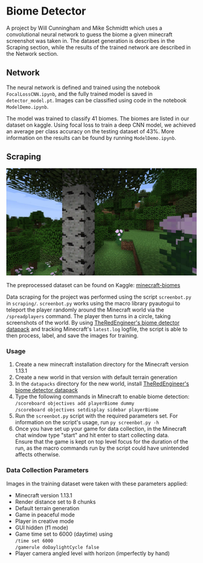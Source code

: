 # Biome Detector  
A project by Will Cunningham and Mike Schmidtt which uses a convolutional neural network to guess the biome a given minecraft screenshot was taken in. The dataset generation is describes in the Scraping section, while the results of the trained network are described in the Network section.

## Network  
The neural network is defined and trained using the notebook ```FocalLossCNN.ipynb```, and the fully trained model is saved in ```detector_model.pt```. Images can be classified using code in the notebook ```ModelDemo.ipynb```.

The model was trained to classify 41 biomes. The biomes are listed in our dataset on kaggle. Using focal loss to train a deep CNN model, we achieved an average per class accuracy on the testing dataset of 43%. More information on the results can be found by running ```ModelDemo.ipynb```.

## Scraping  
![An example data point generated by screenbot.py. It is a screenshot of the 'wooded hills' biome](scraping/example_data/biome_18/biome_18_54.jpg)

The preprocessed dataset can be found on Kaggle: [minecraft-biomes](https://www.kaggle.com/datasets/willowc/minecraft-biomes)

Data scraping for the project was performed using the script ```screenbot.py``` in ```scraping/```. ```screenbot.py``` works using the macro library pyautogui to teleport the player randomly around the Minecraft world via the ```/spreadplayers``` command. The player then turns in a circle, taking screenshots of the world. By using [TheRedEngineer's biome detector datapack](http://www.theredengineer.com/biome-detector.html) and tracking Minecraft's ```latest.log``` logfile, the script is able to then process, label, and save the images for training.

### Usage  
1. Create a new minecraft installation directory for the Minecraft version 1.13.1
2. Create a new world in that version with default terrain generation
3. In the ```datapacks``` directory for the new world, install [TheRedEngineer's biome detector datapack](http://www.theredengineer.com/biome-detector.html)
4. Type the following commands in Minecraft to enable biome detection:  
    ```/scoreboard objectives add playerBiome dummy```  
    ```/scoreboard objectives setdisplay sidebar playerBiome```
5. Run the ```screenbot.py``` script with the required parameters set. For information on the script's usage, run ```py screenbot.py -h```  
6. Once you have set up your game for data collection, in the Minecraft chat window type "start" and hit enter to start collecting data.  
    Ensure that the game is kept on top level focus for the duration of the run, as the macro commands run by the script could have unintended affects otherwise.

### Data Collection Parameters  
Images in the training dataset were taken with these parameters applied:
 - Minecraft version 1.13.1
 - Render distance set to 8 chunks
 - Default terrain generation
 - Game in peaceful mode
 - Player in creative mode
 - GUI hidden (f1 mode)
 - Game time set to 6000 (daytime) using  
    ```/time set 6000```  
    ```/gamerule doDaylightCycle false```
 - Player camera angled level with horizon (imperfectly by hand)